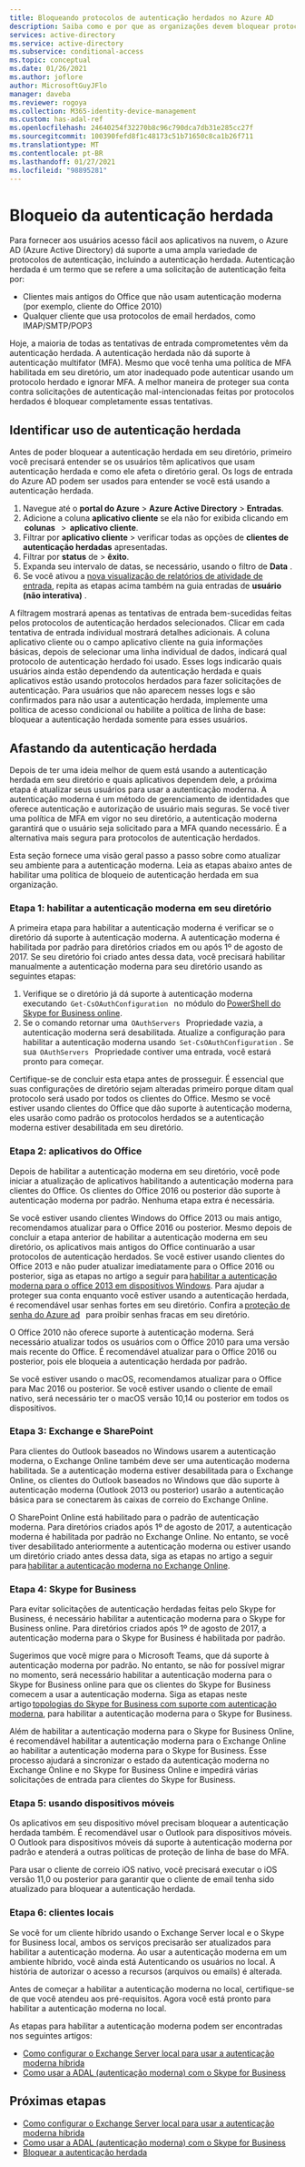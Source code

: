 ```yaml
---
title: Bloqueando protocolos de autenticação herdados no Azure AD
description: Saiba como e por que as organizações devem bloquear protocolos de autenticação herdados
services: active-directory
ms.service: active-directory
ms.subservice: conditional-access
ms.topic: conceptual
ms.date: 01/26/2021
ms.author: joflore
author: MicrosoftGuyJFlo
manager: daveba
ms.reviewer: rogoya
ms.collection: M365-identity-device-management
ms.custom: has-adal-ref
ms.openlocfilehash: 24640254f32270b8c96c790dca7db31e285cc27f
ms.sourcegitcommit: 100390fefd8f1c48173c51b71650c8ca1b26f711
ms.translationtype: MT
ms.contentlocale: pt-BR
ms.lasthandoff: 01/27/2021
ms.locfileid: "98895281"
---
```

# <a name="blocking-legacy-authentication"></a>Bloqueio da autenticação herdada
 
Para fornecer aos usuários acesso fácil aos aplicativos na nuvem, o Azure AD (Azure Active Directory) dá suporte a uma ampla variedade de protocolos de autenticação, incluindo a autenticação herdada. Autenticação herdada é um termo que se refere a uma solicitação de autenticação feita por:

- Clientes mais antigos do Office que não usam autenticação moderna (por exemplo, cliente do Office 2010)
- Qualquer cliente que usa protocolos de email herdados, como IMAP/SMTP/POP3

Hoje, a maioria de todas as tentativas de entrada comprometentes vêm da autenticação herdada. A autenticação herdada não dá suporte à autenticação multifator (MFA). Mesmo que você tenha uma política de MFA habilitada em seu diretório, um ator inadequado pode autenticar usando um protocolo herdado e ignorar MFA. A melhor maneira de proteger sua conta contra solicitações de autenticação mal-intencionadas feitas por protocolos herdados é bloquear completamente essas tentativas.

## <a name="identify-legacy-authentication-use"></a>Identificar uso de autenticação herdada

Antes de poder bloquear a autenticação herdada em seu diretório, primeiro você precisará entender se os usuários têm aplicativos que usam autenticação herdada e como ele afeta o diretório geral. Os logs de entrada do Azure AD podem ser usados para entender se você está usando a autenticação herdada.

1. Navegue até o **portal do Azure** > **Azure Active Directory** > **Entradas**.
1. Adicione a coluna **aplicativo cliente** se ela não for exibida clicando em  **colunas**   >  **aplicativo cliente**.
1. Filtrar por **aplicativo cliente** > verificar todas as opções de **clientes de autenticação herdadas** apresentadas.
1. Filtrar por **status** de  >  **êxito**. 
1. Expanda seu intervalo de datas, se necessário, usando o filtro de **Data** .
1. Se você ativou a [nova visualização de relatórios de atividade de entrada](../reports-monitoring/concept-all-sign-ins.md), repita as etapas acima também na guia entradas de **usuário (não interativa)** .

A filtragem mostrará apenas as tentativas de entrada bem-sucedidas feitas pelos protocolos de autenticação herdados selecionados. Clicar em cada tentativa de entrada individual mostrará detalhes adicionais. A coluna aplicativo cliente ou o campo aplicativo cliente na guia informações básicas, depois de selecionar uma linha individual de dados, indicará qual protocolo de autenticação herdado foi usado. Esses logs indicarão quais usuários ainda estão dependendo da autenticação herdada e quais aplicativos estão usando protocolos herdados para fazer solicitações de autenticação. Para usuários que não aparecem nesses logs e são confirmados para não usar a autenticação herdada, implemente uma política de acesso condicional ou habilite a política de linha de base: bloquear a autenticação herdada somente para esses usuários.

## <a name="moving-away-from-legacy-authentication"></a>Afastando da autenticação herdada 

Depois de ter uma ideia melhor de quem está usando a autenticação herdada em seu diretório e quais aplicativos dependem dele, a próxima etapa é atualizar seus usuários para usar a autenticação moderna. A autenticação moderna é um método de gerenciamento de identidades que oferece autenticação e autorização de usuário mais seguras. Se você tiver uma política de MFA em vigor no seu diretório, a autenticação moderna garantirá que o usuário seja solicitado para a MFA quando necessário. É a alternativa mais segura para protocolos de autenticação herdados.

Esta seção fornece uma visão geral passo a passo sobre como atualizar seu ambiente para a autenticação moderna. Leia as etapas abaixo antes de habilitar uma política de bloqueio de autenticação herdada em sua organização.

### <a name="step-1-enable-modern-authentication-in-your-directory"></a>Etapa 1: habilitar a autenticação moderna em seu diretório

A primeira etapa para habilitar a autenticação moderna é verificar se o diretório dá suporte à autenticação moderna. A autenticação moderna é habilitada por padrão para diretórios criados em ou após 1º de agosto de 2017. Se seu diretório foi criado antes dessa data, você precisará habilitar manualmente a autenticação moderna para seu diretório usando as seguintes etapas:

1. Verifique se o diretório já dá suporte à autenticação moderna executando  `Get-CsOAuthConfiguration`   no módulo do [PowerShell do Skype for Business online](/office365/enterprise/powershell/manage-skype-for-business-online-with-office-365-powershell).
1. Se o comando retornar uma  `OAuthServers`   Propriedade vazia, a autenticação moderna será desabilitada. Atualize a configuração para habilitar a autenticação moderna usando  `Set-CsOAuthConfiguration` . Se sua  `OAuthServers`   Propriedade contiver uma entrada, você estará pronto para começar.

Certifique-se de concluir esta etapa antes de prosseguir. É essencial que suas configurações de diretório sejam alteradas primeiro porque ditam qual protocolo será usado por todos os clientes do Office. Mesmo se você estiver usando clientes do Office que dão suporte à autenticação moderna, eles usarão como padrão os protocolos herdados se a autenticação moderna estiver desabilitada em seu diretório.

### <a name="step-2-office-applications"></a>Etapa 2: aplicativos do Office

Depois de habilitar a autenticação moderna em seu diretório, você pode iniciar a atualização de aplicativos habilitando a autenticação moderna para clientes do Office. Os clientes do Office 2016 ou posterior dão suporte à autenticação moderna por padrão. Nenhuma etapa extra é necessária.

Se você estiver usando clientes Windows do Office 2013 ou mais antigo, recomendamos atualizar para o Office 2016 ou posterior. Mesmo depois de concluir a etapa anterior de habilitar a autenticação moderna em seu diretório, os aplicativos mais antigos do Office continuarão a usar protocolos de autenticação herdados. Se você estiver usando clientes do Office 2013 e não puder atualizar imediatamente para o Office 2016 ou posterior, siga as etapas no artigo a seguir para [habilitar a autenticação moderna para o office 2013 em dispositivos Windows](/office365/admin/security-and-compliance/enable-modern-authentication). Para ajudar a proteger sua conta enquanto você estiver usando a autenticação herdada, é recomendável usar senhas fortes em seu diretório. Confira a [proteção de senha do Azure ad](../authentication/concept-password-ban-bad.md)   para proibir senhas fracas em seu diretório.

O Office 2010 não oferece suporte à autenticação moderna. Será necessário atualizar todos os usuários com o Office 2010 para uma versão mais recente do Office. É recomendável atualizar para o Office 2016 ou posterior, pois ele bloqueia a autenticação herdada por padrão.

Se você estiver usando o macOS, recomendamos atualizar para o Office para Mac 2016 ou posterior. Se você estiver usando o cliente de email nativo, será necessário ter o macOS versão 10,14 ou posterior em todos os dispositivos.

### <a name="step-3-exchange-and-sharepoint"></a>Etapa 3: Exchange e SharePoint

Para clientes do Outlook baseados no Windows usarem a autenticação moderna, o Exchange Online também deve ser uma autenticação moderna habilitada. Se a autenticação moderna estiver desabilitada para o Exchange Online, os clientes do Outlook baseados no Windows que dão suporte à autenticação moderna (Outlook 2013 ou posterior) usarão a autenticação básica para se conectarem às caixas de correio do Exchange Online.

O SharePoint Online está habilitado para o padrão de autenticação moderna. Para diretórios criados após 1º de agosto de 2017, a autenticação moderna é habilitada por padrão no Exchange Online. No entanto, se você tiver desabilitado anteriormente a autenticação moderna ou estiver usando um diretório criado antes dessa data, siga as etapas no artigo a seguir para [habilitar a autenticação moderna no Exchange Online](/exchange/clients-and-mobile-in-exchange-online/enable-or-disable-modern-authentication-in-exchange-online).

### <a name="step-4-skype-for-business"></a>Etapa 4: Skype for Business

Para evitar solicitações de autenticação herdadas feitas pelo Skype for Business, é necessário habilitar a autenticação moderna para o Skype for Business online. Para diretórios criados após 1º de agosto de 2017, a autenticação moderna para o Skype for Business é habilitada por padrão.

Sugerimos que você migre para o Microsoft Teams, que dá suporte à autenticação moderna por padrão. No entanto, se não for possível migrar no momento, será necessário habilitar a autenticação moderna para o Skype for Business online para que os clientes do Skype for Business comecem a usar a autenticação moderna. Siga as etapas neste artigo [topologias do Skype for Business com suporte com autenticação moderna](/skypeforbusiness/plan-your-deployment/modern-authentication/topologies-supported), para habilitar a autenticação moderna para o Skype for Business.

Além de habilitar a autenticação moderna para o Skype for Business Online, é recomendável habilitar a autenticação moderna para o Exchange Online ao habilitar a autenticação moderna para o Skype for Business. Esse processo ajudará a sincronizar o estado da autenticação moderna no Exchange Online e no Skype for Business Online e impedirá várias solicitações de entrada para clientes do Skype for Business.

### <a name="step-5-using-mobile-devices"></a>Etapa 5: usando dispositivos móveis

Os aplicativos em seu dispositivo móvel precisam bloquear a autenticação herdada também. É recomendável usar o Outlook para dispositivos móveis. O Outlook para dispositivos móveis dá suporte à autenticação moderna por padrão e atenderá a outras políticas de proteção de linha de base do MFA.

Para usar o cliente de correio iOS nativo, você precisará executar o iOS versão 11,0 ou posterior para garantir que o cliente de email tenha sido atualizado para bloquear a autenticação herdada.

### <a name="step-6-on-premises-clients"></a>Etapa 6: clientes locais

Se você for um cliente híbrido usando o Exchange Server local e o Skype for Business local, ambos os serviços precisarão ser atualizados para habilitar a autenticação moderna. Ao usar a autenticação moderna em um ambiente híbrido, você ainda está Autenticando os usuários no local. A história de autorizar o acesso a recursos (arquivos ou emails) é alterada.

Antes de começar a habilitar a autenticação moderna no local, certifique-se de que você atendeu aos pré-requisitos. Agora você está pronto para habilitar a autenticação moderna no local.

As etapas para habilitar a autenticação moderna podem ser encontradas nos seguintes artigos:

* [Como configurar o Exchange Server local para usar a autenticação moderna híbrida](/office365/enterprise/configure-exchange-server-for-hybrid-modern-authentication)
* [Como usar a ADAL (autenticação moderna) com o Skype for Business](/skypeforbusiness/manage/authentication/use-adal)

## <a name="next-steps"></a>Próximas etapas

- [Como configurar o Exchange Server local para usar a autenticação moderna híbrida](/office365/enterprise/configure-exchange-server-for-hybrid-modern-authentication)
- [Como usar a ADAL (autenticação moderna) com o Skype for Business](/skypeforbusiness/manage/authentication/use-adal)
- [Bloquear a autenticação herdada](../conditional-access/block-legacy-authentication.md)